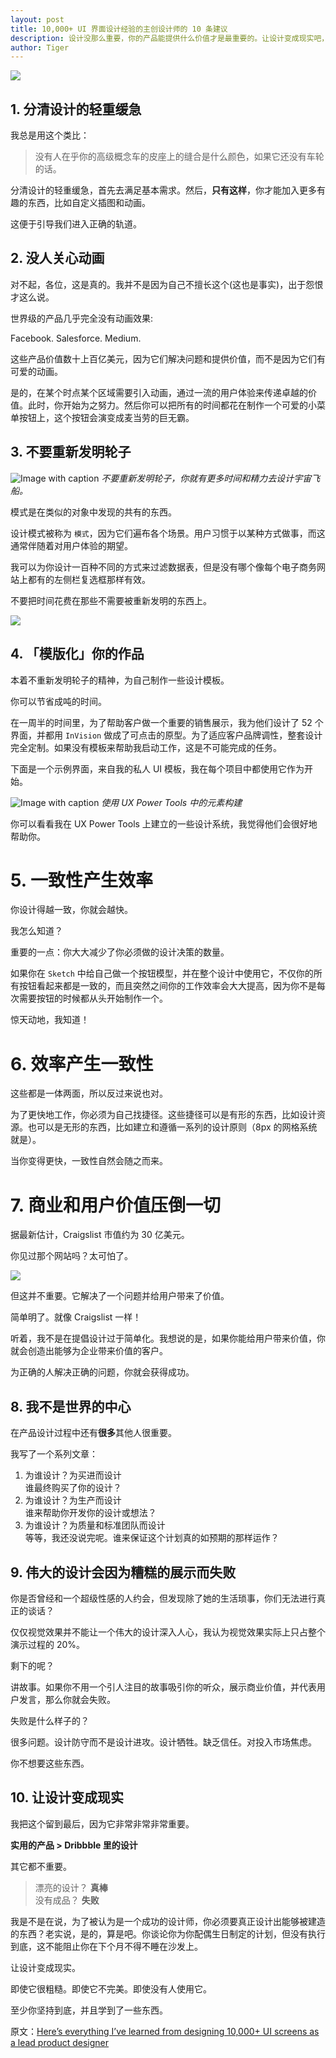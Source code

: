 ```yaml
---
layout: post
title: 10,000+ UI 界面设计经验的主创设计师的 10 条建议
description: 设计没那么重要，你的产品能提供什么价值才是最重要的。让设计变成现实吧，比停留在设计稿上有意义得多。
author: Tiger
---
```


![](../images/2018-06-16/0.1.png)

## 1. 分清设计的轻重缓急

我总是用这个类比：

> 没有人在乎你的高级概念车的皮座上的缝合是什么颜色，如果它还没有车轮的话。

分清设计的轻重缓急，首先去满足基本需求。然后，**只有这样**，你才能加入更多有趣的东西，比如自定义插图和动画。

这便于引导我们进入正确的轨道。

## 2. 没人关心动画

对不起，各位，这是真的。我并不是因为自己不擅长这个(这也是事实)，出于怨恨才这么说。

世界级的产品几乎完全没有动画效果:

Facebook. Salesforce. Medium.

这些产品价值数十上百亿美元，因为它们解决问题和提供价值，而不是因为它们有可爱的动画。

是的，在某个时点某个区域需要引入动画，通过一流的用户体验来传递卓越的价值。此时，你开始为之努力。然后你可以把所有的时间都花在制作一个可爱的小菜单按钮上，这个按钮会演变成麦当劳的巨无霸。

## 3. 不要重新发明轮子

![](../images/2018-06-16/3.1.gif "Image with caption")
_不要重新发明轮子，你就有更多时间和精力去设计宇宙飞船。_

模式是在类似的对象中发现的共有的东西。

设计模式被称为 `模式`，因为它们遍布各个场景。用户习惯于以某种方式做事，而这通常伴随着对用户体验的期望。

我可以为你设计一百种不同的方式来过滤数据表，但是没有哪个像每个电子商务网站上都有的左侧栏复选框那样有效。

不要把时间花费在那些不需要被重新发明的东西上。

![](../images/2018-06-16/3.2.png)

## 4. 「模版化」你的作品

本着不重新发明轮子的精神，为自己制作一些设计模板。

你可以节省成吨的时间。

在一周半的时间里，为了帮助客户做一个重要的销售展示，我为他们设计了 52 个界面，并都用 `InVision` 做成了可点击的原型。为了适应客户品牌调性，整套设计完全定制。如果没有模板来帮助我启动工作，这是不可能完成的任务。

下面是一个示例界面，来自我的私人 UI 模板，我在每个项目中都使用它作为开始。

![](../images/2018-06-16/4.1.png "Image with caption")
_使用 UX Power Tools 中的元素构建_

你可以看看我在 UX Power Tools 上建立的一些设计系统，我觉得他们会很好地帮助你。

# 5. 一致性产生效率

你设计得越一致，你就会越快。

我怎么知道？

重要的一点：你大大减少了你必须做的设计决策的数量。

如果你在 `Sketch` 中给自己做一个按钮模型，并在整个设计中使用它，不仅你的所有按钮看起来都是一致的，而且突然之间你的工作效率会大大提高，因为你不是每次需要按钮的时候都从头开始制作一个。

惊天动地，我知道！

# 6. 效率产生一致性

这些都是一体两面，所以反过来说也对。

为了更快地工作，你必须为自己找捷径。这些捷径可以是有形的东西，比如设计资源。也可以是无形的东西，比如建立和遵循一系列的设计原则（8px 的网格系统就是）。

当你变得更快，一致性自然会随之而来。

# 7. 商业和用户价值压倒一切

据最新估计，Craigslist 市值约为 30 亿美元。

你见过那个网站吗？太可怕了。

![](../images/2018-06-16/7.1.png)

但这并不重要。它解决了一个问题并给用户带来了价值。

简单明了。就像 Craigslist 一样！

听着，我不是在提倡设计过于简单化。我想说的是，如果你能给用户带来价值，你就会创造出能够为企业带来价值的客户。

为正确的人解决正确的问题，你就会获得成功。

## 8. 我不是世界的中心

在产品设计过程中还有**很多**其他人很重要。

我写了一个系列文章：

1.  为谁设计？为买进而设计  
    谁最终购买了你的设计？
2.  为谁设计？为生产而设计  
    谁来帮助你开发你的设计或想法？
3.  为谁设计？为质量和标准团队而设计  
    等等，我还没说完呢。谁来保证这个计划真的如预期的那样运作？

## 9. 伟大的设计会因为糟糕的展示而失败

你是否曾经和一个超级性感的人约会，但发现除了她的生活琐事，你们无法进行真正的谈话？

仅仅视觉效果并不能让一个伟大的设计深入人心，我认为视觉效果实际上只占整个演示过程的 20%。

剩下的呢？

讲故事。如果你不用一个引人注目的故事吸引你的听众，展示商业价值，并代表用户发言，那么你就会失败。

失败是什么样子的？

很多问题。设计防守而不是设计进攻。设计牺牲。缺乏信任。对投入市场焦虑。

你不想要这些东西。

## 10. 让设计变成现实

我把这个留到最后，因为它非常非常非常重要。

**实用的产品 > Dribbble 里的设计**

其它都不重要。

> 漂亮的设计？ **真棒**  
> 没有成品？ **失败**

我是不是在说，为了被认为是一个成功的设计师，你必须要真正设计出能够被建造的东西？老实说，是的，算是吧。你谈论你为你配偶生日制定的计划，但没有执行到底，这不能阻止你在下个月不得不睡在沙发上。

让设计变成现实。

即使它很粗糙。即使它不完美。即使没有人使用它。

至少你坚持到底，并且学到了一些东西。

原文：[Here’s everything I’ve learned from designing 10,000+ UI screens as a lead product designer](https://medium.com/ux-power-tools/heres-everything-i-ve-learned-from-designing-10-000-ui-screens-as-a-lead-product-designer-7d2810bee810)